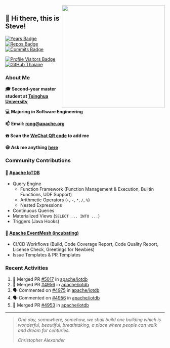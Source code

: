 <img align='right' src="https://camo.githubusercontent.com/fb070d9f71a64edbafed08519130d75e7e0a0a69665d50d94ad095157f702e59/68747470733a2f2f6d656469612e67697068792e636f6d2f6d656469612f6d47634e6a736657416a593541455a4e77362f67697068792e676966" width="325">

## 👋 Hi there, this is Steve!

[![Years Badge](https://badges.pufler.dev/years/SteveYurongSu)](https://badges.pufler.dev)
[![Repos Badge](https://badges.pufler.dev/repos/SteveYurongSu)](https://badges.pufler.dev)
[![Commits Badge](https://badges.pufler.dev/commits/monthly/SteveYurongSu)](https://badges.pufler.dev)

[![Profile Visitors Badge](https://visitor-badge.glitch.me/badge?page_id=SteveYurongSu.SteveYurongSu)](https://github.com/SteveYurongSu)
[![GitHub Thaiane](https://img.shields.io/github/followers/SteveYurongSu?label=follow&style=social)](https://github.com/SteveYurongSu)

### About Me

**🎓 Second-year master student at [Tsinghua University](https://www.tsinghua.edu.cn/)**

**💻 Majoring in Software Engineering**

**📫 Email: rong@apache.org**

**☎️ Scan the [WeChat QR code](https://github.com/SteveYurongSu/SteveYurongSu/issues/1) to add me**

**😆 Ask me anything <a href="https://github.com/SteveYurongSu/SteveYurongSu/issues">here</a>**

### Community Contributions

#### 🚀 [Apache IoTDB](https://github.com/apache/iotdb/pulls?q=is%3Apr+author%3ASteveYurongSu)

- Query Engine
  - Function Framework (Function Management & Execution, Builtin Functions, UDF Support)
  - Arithmetic Operators (`+`, `-`, `*`, `/`, `%`)
  - Nested Expressions
- Continuous Queries
- Materialized Views (`SELECT ... INTO ...`)
- Triggers (Java Hooks)

#### 🚀 [Apache EventMesh (incubating)](https://github.com/apache/incubator-eventmesh/pulls?q=is%3Apr+author%3ASteveYurongSu)

- CI/CD Workflows (Build, Code Coverage Report, Code Quality Report, License Check, Greetings for Newbies)
- Issue Templates & PR Templates 

### Recent Activities
<!--START_SECTION:activity-->

1. 🎉 Merged PR [#5017](https://github.com/apache/iotdb/pull/5017) in [apache/iotdb](https://github.com/apache/iotdb)
2. 🎉 Merged PR [#4956](https://github.com/apache/iotdb/pull/4956) in [apache/iotdb](https://github.com/apache/iotdb)
3. 🗣 Commented on [#4975](https://github.com/apache/iotdb/issues/4975) in [apache/iotdb](https://github.com/apache/iotdb)
4. 🗣 Commented on [#4956](https://github.com/apache/iotdb/issues/4956) in [apache/iotdb](https://github.com/apache/iotdb)
5. 🎉 Merged PR [#4953](https://github.com/apache/iotdb/pull/4953) in [apache/iotdb](https://github.com/apache/iotdb)
<!--END_SECTION:activity-->

---

> *One day, somewhere, somehow, we shall build one building which is wonderful, beautiful, breathtaking, a place where people can walk and dream for centuries.*
>
> *Christopher Alexander*
